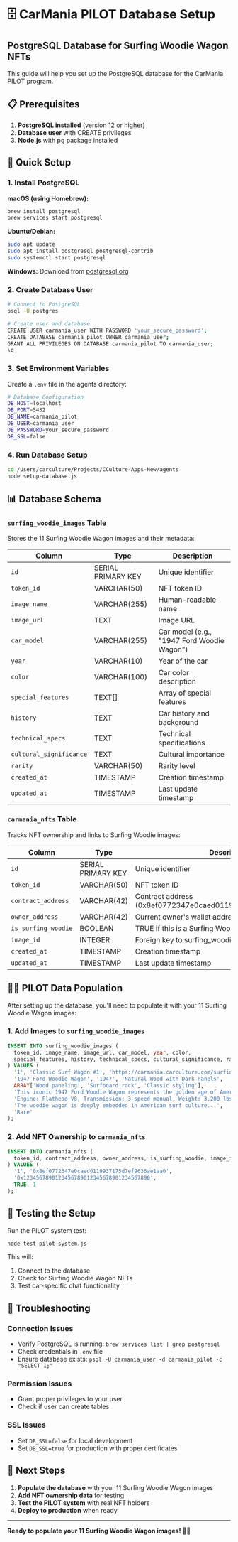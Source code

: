 # 🗄️ CarMania PILOT Database Setup

## PostgreSQL Database for Surfing Woodie Wagon NFTs

This guide will help you set up the PostgreSQL database for the CarMania PILOT program.

## 📋 Prerequisites

1. **PostgreSQL installed** (version 12 or higher)
2. **Database user** with CREATE privileges
3. **Node.js** with pg package installed

## 🚀 Quick Setup

### 1. Install PostgreSQL

**macOS (using Homebrew):**
```bash
brew install postgresql
brew services start postgresql
```

**Ubuntu/Debian:**
```bash
sudo apt update
sudo apt install postgresql postgresql-contrib
sudo systemctl start postgresql
```

**Windows:**
Download from [postgresql.org](https://www.postgresql.org/download/windows/)

### 2. Create Database User

```bash
# Connect to PostgreSQL
psql -U postgres

# Create user and database
CREATE USER carmania_user WITH PASSWORD 'your_secure_password';
CREATE DATABASE carmania_pilot OWNER carmania_user;
GRANT ALL PRIVILEGES ON DATABASE carmania_pilot TO carmania_user;
\q
```

### 3. Set Environment Variables

Create a `.env` file in the agents directory:

```bash
# Database Configuration
DB_HOST=localhost
DB_PORT=5432
DB_NAME=carmania_pilot
DB_USER=carmania_user
DB_PASSWORD=your_secure_password
DB_SSL=false
```

### 4. Run Database Setup

```bash
cd /Users/carculture/Projects/CCulture-Apps-New/agents
node setup-database.js
```

## 📊 Database Schema

### `surfing_woodie_images` Table
Stores the 11 Surfing Woodie Wagon images and their metadata:

| Column | Type | Description |
|--------|------|-------------|
| `id` | SERIAL PRIMARY KEY | Unique identifier |
| `token_id` | VARCHAR(50) | NFT token ID |
| `image_name` | VARCHAR(255) | Human-readable name |
| `image_url` | TEXT | Image URL |
| `car_model` | VARCHAR(255) | Car model (e.g., "1947 Ford Woodie Wagon") |
| `year` | VARCHAR(10) | Year of the car |
| `color` | VARCHAR(100) | Car color description |
| `special_features` | TEXT[] | Array of special features |
| `history` | TEXT | Car history and background |
| `technical_specs` | TEXT | Technical specifications |
| `cultural_significance` | TEXT | Cultural importance |
| `rarity` | VARCHAR(50) | Rarity level |
| `created_at` | TIMESTAMP | Creation timestamp |
| `updated_at` | TIMESTAMP | Last update timestamp |

### `carmania_nfts` Table
Tracks NFT ownership and links to Surfing Woodie images:

| Column | Type | Description |
|--------|------|-------------|
| `id` | SERIAL PRIMARY KEY | Unique identifier |
| `token_id` | VARCHAR(50) | NFT token ID |
| `contract_address` | VARCHAR(42) | Contract address (0x8ef0772347e0caed0119937175d7ef9636ae1aa0) |
| `owner_address` | VARCHAR(42) | Current owner's wallet address |
| `is_surfing_woodie` | BOOLEAN | TRUE if this is a Surfing Woodie Wagon NFT |
| `image_id` | INTEGER | Foreign key to surfing_woodie_images |
| `created_at` | TIMESTAMP | Creation timestamp |
| `updated_at` | TIMESTAMP | Last update timestamp |

## 🏄‍♂️ PILOT Data Population

After setting up the database, you'll need to populate it with your 11 Surfing Woodie Wagon images:

### 1. Add Images to `surfing_woodie_images`

```sql
INSERT INTO surfing_woodie_images (
  token_id, image_name, image_url, car_model, year, color, 
  special_features, history, technical_specs, cultural_significance, rarity
) VALUES (
  '1', 'Classic Surf Wagon #1', 'https://carmania.carculture.com/surfing-woodie-1.jpg',
  '1947 Ford Woodie Wagon', '1947', 'Natural Wood with Dark Panels',
  ARRAY['Wood paneling', 'Surfboard rack', 'Classic styling'],
  'This iconic 1947 Ford Woodie Wagon represents the golden age of American automotive design...',
  'Engine: Flathead V8, Transmission: 3-speed manual, Weight: 3,200 lbs',
  'The woodie wagon is deeply embedded in American surf culture...',
  'Rare'
);
```

### 2. Add NFT Ownership to `carmania_nfts`

```sql
INSERT INTO carmania_nfts (
  token_id, contract_address, owner_address, is_surfing_woodie, image_id
) VALUES (
  '1', '0x8ef0772347e0caed0119937175d7ef9636ae1aa0', 
  '0x1234567890123456789012345678901234567890', 
  TRUE, 1
);
```

## 🧪 Testing the Setup

Run the PILOT system test:

```bash
node test-pilot-system.js
```

This will:
1. Connect to the database
2. Check for Surfing Woodie Wagon NFTs
3. Test car-specific chat functionality

## 🔧 Troubleshooting

### Connection Issues
- Verify PostgreSQL is running: `brew services list | grep postgresql`
- Check credentials in `.env` file
- Ensure database exists: `psql -U carmania_user -d carmania_pilot -c "SELECT 1;"`

### Permission Issues
- Grant proper privileges to your user
- Check if user can create tables

### SSL Issues
- Set `DB_SSL=false` for local development
- Set `DB_SSL=true` for production with proper certificates

## 📝 Next Steps

1. **Populate the database** with your 11 Surfing Woodie Wagon images
2. **Add NFT ownership data** for testing
3. **Test the PILOT system** with real NFT holders
4. **Deploy to production** when ready

---

**Ready to populate your 11 Surfing Woodie Wagon images! 🏄‍♂️**

